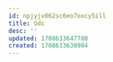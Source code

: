 ```yaml
---
id: npjyjv062sc6eo7oxcy5ill
title: Gdc
desc: ''
updated: 1708633647780
created: 1708633630984
---
```


 	